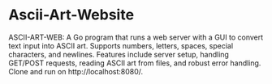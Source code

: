 # Ascii-Art-Website
ASCII-ART-WEB: A Go program that runs a web server with a GUI to convert text input into ASCII art. Supports numbers, letters, spaces, special characters, and newlines. Features include server setup, handling GET/POST requests, reading ASCII art from files, and robust error handling. Clone and run on http://localhost:8080/.
